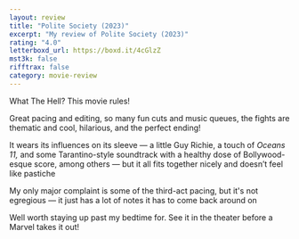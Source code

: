 ```yaml
---
layout: review
title: "Polite Society (2023)"
excerpt: "My review of Polite Society (2023)"
rating: "4.0"
letterboxd_url: https://boxd.it/4cGlzZ
mst3k: false
rifftrax: false
category: movie-review
---
```


What The Hell? This movie rules!

Great pacing and editing, so many fun cuts and music queues, the fights are thematic and cool, hilarious, and the perfect ending!

It wears its influences on its sleeve — a little Guy Richie, a touch of <i>Oceans 11,</i> and some Tarantino-style soundtrack with a healthy dose of Bollywood-esque score, among others — but it all fits together nicely and doesn’t feel like pastiche

My only major complaint is some of the third-act pacing, but it's not egregious — it just has a lot of notes it has to come back around on

Well worth staying up past my bedtime for. See it in the theater before a Marvel takes it out!
